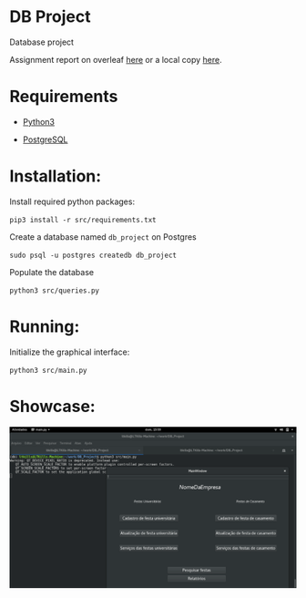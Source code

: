 # DB Project
Database project

Assignment report on overleaf [here](https://www.overleaf.com/16613395pjytnbwkjqsg#/63779068/) or a local copy [here](https://github.com/martchellop/DB_Project/blob/master/BD_T3.pdf).

# Requirements

- [Python3](https://www.python.org/)

- [PostgreSQL](https://www.postgresql.org/)

# Installation:

Install required python packages:

`pip3 install -r src/requirements.txt`

Create a database named `db_project` on Postgres

`sudo psql -u postgres createdb db_project`

Populate the database

`python3 src/queries.py`

# Running:

Initialize the graphical interface:

`python3 src/main.py`

# Showcase:

![](https://github.com/martchellop/DB_Project/blob/master/imgs/inicializandoGUI.png)
